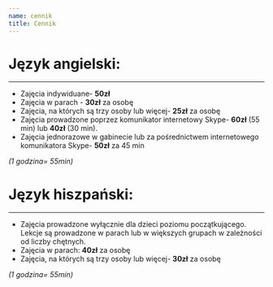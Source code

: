 ```yaml
---
name: cennik
title: Cennik
---
```



# Język angielski:
---
- Zajęcia indywiduane- **50zł**
- Zajęcia w parach - **30zł** za osobę
- Zajęcia, na których są trzy osoby lub więcej- **25zł** za osobę
- Zajęcia prowadzone poprzez komunikator internetowy Skype- **60zł** (55 min) lub **40zł** (30 min).
- Zajęcia jednorazowe w gabinecie lub za pośrednictwem internetowego komunikatora Skype- **50zł** za 45 min

*(1 godzina= 55min)*


# Język hiszpański:
---
- Zajęcia prowadzone wyłącznie dla dzieci poziomu początkującego. Lekcje są prowadzone w parach lub w większych grupach w zależności od liczby chętnych.
- Zajęcia w parach: **40zł** za osobę
- Zajęcia, na których są trzy osoby lub więcej- **30zł** za osobę

*(1 godzina= 55min)*
